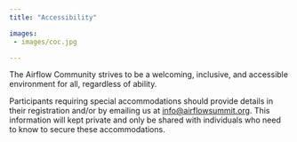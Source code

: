 ```yaml
---
title: "Accessibility"

images:
 - images/coc.jpg

---
```


The Airflow Community strives to be a welcoming, inclusive, and accessible environment for all, regardless of ability. 

Participants requiring special accommodations should provide details in their registration and/or by emailing us at <a href="mailto:info@airflowsummit.org">info@airflowsummit.org</a>. This information will kept private and only be shared with individuals who need to know to secure these accommodations.



